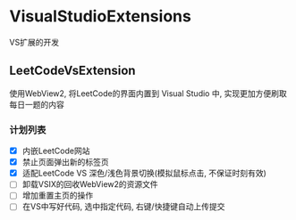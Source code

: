 # VisualStudioExtensions
VS扩展的开发

## LeetCodeVsExtension 

使用WebView2, 将LeetCode的界面内置到 Visual Studio 中, 实现更加方便刷取每日一题的内容

### 计划列表 

- [x] 内嵌LeetCode网站
- [X] 禁止页面弹出新的标签页
- [X] 适配LeetCode VS 深色/浅色背景切换(模拟鼠标点击, 不保证时刻有效)
- [ ] 卸载VSIX的回收WebView2的资源文件
- [ ] 增加重置主页的操作
- [ ] 在VS中写好代码, 选中指定代码, 右键/快捷键自动上传提交